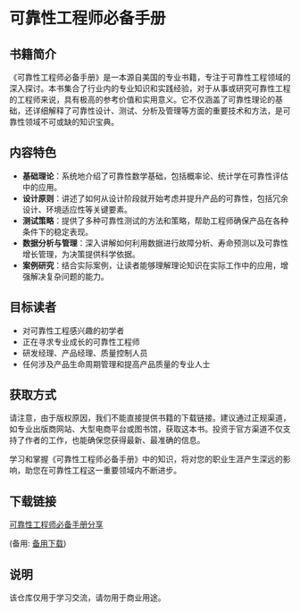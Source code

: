 # 可靠性工程师必备手册

## 书籍简介

《可靠性工程师必备手册》是一本源自美国的专业书籍，专注于可靠性工程领域的深入探讨。本书集合了行业内的专业知识和实践经验，对于从事或研究可靠性工程的工程师来说，具有极高的参考价值和实用意义。它不仅涵盖了可靠性理论的基础，还详细解释了可靠性设计、测试、分析及管理等方面的重要技术和方法，是可靠性领域不可或缺的知识宝典。

## 内容特色

- **基础理论**：系统地介绍了可靠性数学基础，包括概率论、统计学在可靠性评估中的应用。
- **设计原则**：讲述了如何从设计阶段就开始考虑并提升产品的可靠性，包括冗余设计、环境适应性等关键要素。
- **测试策略**：提供了多种可靠性测试的方法和策略，帮助工程师确保产品在各种条件下的稳定表现。
- **数据分析与管理**：深入讲解如何利用数据进行故障分析、寿命预测以及可靠性增长管理，为决策提供科学依据。
- **案例研究**：结合实际案例，让读者能够理解理论知识在实际工作中的应用，增强解决复杂问题的能力。

## 目标读者

- 对可靠性工程感兴趣的初学者
- 正在寻求专业成长的可靠性工程师
- 研发经理、产品经理、质量控制人员
- 任何涉及产品生命周期管理和提高产品质量的专业人士

## 获取方式

请注意，由于版权原因，我们不能直接提供书籍的下载链接。建议通过正规渠道，如专业出版商网站、大型电商平台或图书馆，获取这本书。投资于官方渠道不仅支持了作者的工作，也能确保您获得最新、最准确的信息。

学习和掌握《可靠性工程师必备手册》中的知识，将对您的职业生涯产生深远的影响，助您在可靠性工程这一重要领域内不断进步。

## 下载链接
[可靠性工程师必备手册分享](https://pan.quark.cn/s/882d5ffa24f6) 

(备用: [备用下载](https://pan.baidu.com/s/1kt7qtj5E59qWWec9H3IWeQ?pwd=1234))

## 说明

该仓库仅用于学习交流，请勿用于商业用途。
